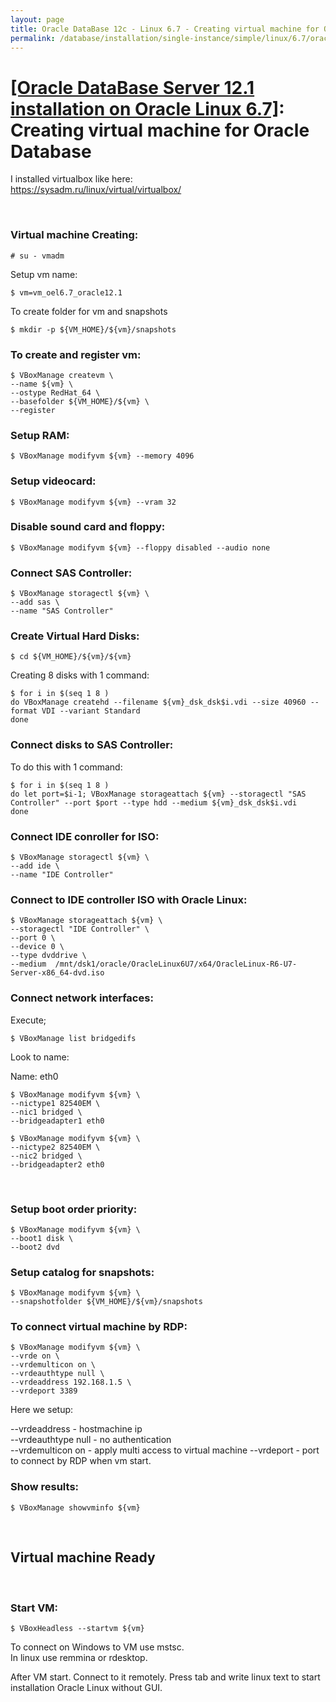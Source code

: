 ```yaml
---
layout: page
title: Oracle DataBase 12c - Linux 6.7 - Creating virtual machine for Oracle Database
permalink: /database/installation/single-instance/simple/linux/6.7/oracle/12.1/virtual-machine/
---
```


# <a href="/database/installation/single-instance/simple/linux/6.7/oracle/12.1/">[Oracle DataBase Server 12.1 installation on Oracle Linux 6.7]</a>: Creating virtual machine for Oracle Database

I installed virtualbox like here:  
https://sysadm.ru/linux/virtual/virtualbox/

<br/>

### Virtual machine Creating:

    # su - vmadm

Setup vm name:

    $ vm=vm_oel6.7_oracle12.1

To create folder for vm and snapshots

    $ mkdir -p ${VM_HOME}/${vm}/snapshots

### To create and register vm:

    $ VBoxManage createvm \
    --name ${vm} \
    --ostype RedHat_64 \
    --basefolder ${VM_HOME}/${vm} \
    --register

### Setup RAM:

    $ VBoxManage modifyvm ${vm} --memory 4096

### Setup videocard:

    $ VBoxManage modifyvm ${vm} --vram 32

### Disable sound card and floppy:

    $ VBoxManage modifyvm ${vm} --floppy disabled --audio none

### Connect SAS Controller:

    $ VBoxManage storagectl ${vm} \
    --add sas \
    --name "SAS Controller"

### Create Virtual Hard Disks:

    $ cd ${VM_HOME}/${vm}/${vm}

Creating 8 disks with 1 command:

    $ for i in $(seq 1 8 )
    do VBoxManage createhd --filename ${vm}_dsk_dsk$i.vdi --size 40960 --format VDI --variant Standard
    done

### Connect disks to SAS Controller:

To do this with 1 command:

    $ for i in $(seq 1 8 )
    do let port=$i-1; VBoxManage storageattach ${vm} --storagectl "SAS Controller" --port $port --type hdd --medium ${vm}_dsk_dsk$i.vdi
    done

### Connect IDE conroller for ISO:

    $ VBoxManage storagectl ${vm} \
    --add ide \
    --name "IDE Controller"

### Connect to IDE controller ISO with Oracle Linux:

    $ VBoxManage storageattach ${vm} \
    --storagectl "IDE Controller" \
    --port 0 \
    --device 0 \
    --type dvddrive \
    --medium  /mnt/dsk1/oracle/OracleLinux6U7/x64/OracleLinux-R6-U7-Server-x86_64-dvd.iso

### Connect network interfaces:

Execute;

    $ VBoxManage list bridgedifs

Look to name:

Name: eth0

    $ VBoxManage modifyvm ${vm} \
    --nictype1 82540EM \
    --nic1 bridged \
    --bridgeadapter1 eth0

    $ VBoxManage modifyvm ${vm} \
    --nictype2 82540EM \
    --nic2 bridged \
    --bridgeadapter2 eth0

<br/>

### Setup boot order priority:

    $ VBoxManage modifyvm ${vm} \
    --boot1 disk \
    --boot2 dvd

### Setup catalog for snapshots:

    $ VBoxManage modifyvm ${vm} \
    --snapshotfolder ${VM_HOME}/${vm}/snapshots

### To connect virtual machine by RDP:

    $ VBoxManage modifyvm ${vm} \
    --vrde on \
    --vrdemulticon on \
    --vrdeauthtype null \
    --vrdeaddress 192.168.1.5 \
    --vrdeport 3389

Here we setup:

--vrdeaddress - hostmachine ip  
--vrdeauthtype null - no authentication  
--vrdemulticon on - apply multi access to virtual machine
--vrdeport - port to connect by RDP when vm start.

### Show results:

    $ VBoxManage showvminfo ${vm}

<br/>

## Virtual machine Ready

<br/>

### Start VM:

    $ VBoxHeadless --startvm ${vm}

To connect on Windows to VM use mstsc.  
In linux use remmina or rdesktop.

After VM start. Connect to it remotely.
Press tab and write linux text to start installation Oracle Linux without GUI.

